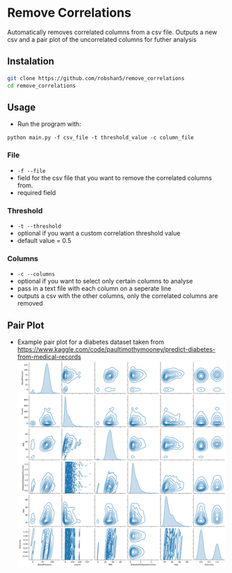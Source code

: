 # Remove Correlations
Automatically removes correlated columns from a csv file. Outputs a new csv and a pair plot of the uncorrelated columns for futher analysis

## Instalation
``` bash
git clone https://github.com/robshan5/remove_correlations
cd remove_correlations
```
## Usage
- Run the program with:
```
python main.py -f csv_file -t threshold_value -c column_file
```
### File
- ` -f --file `
- field for the csv file that you want to remove the correlated columns from.
- required field
### Threshold
- ` -t --threshold `
- optional if you want a custom correlation threshold value
- default value = 0.5
### Columns
- ` -c --columns `
- optional if you want to select only certain columns to analyse
- pass in a text file with each column on a seperate line
- outputs a csv with the other columns, only the correlated columns are removed

## Pair Plot
- Example pair plot for a diabetes dataset taken from https://www.kaggle.com/code/paultimothymooney/predict-diabetes-from-medical-records
![pair plot](correlations.png)
